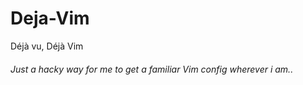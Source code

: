 # Deja-Vim
Déjà vu, Déjà Vim
###### Just a hacky way for me to get a familiar Vim config wherever i am..
